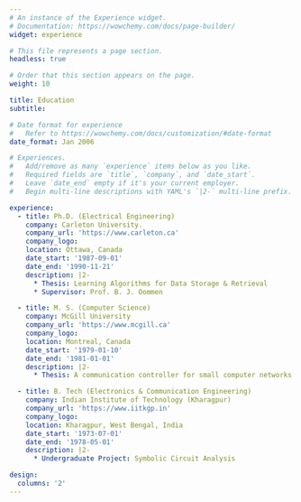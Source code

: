 ```yaml
---
# An instance of the Experience widget.
# Documentation: https://wowchemy.com/docs/page-builder/
widget: experience

# This file represents a page section.
headless: true

# Order that this section appears on the page.
weight: 10

title: Education
subtitle:

# Date format for experience
#   Refer to https://wowchemy.com/docs/customization/#date-format
date_format: Jan 2006

# Experiences.
#   Add/remove as many `experience` items below as you like.
#   Required fields are `title`, `company`, and `date_start`.
#   Leave `date_end` empty if it's your current employer.
#   Begin multi-line descriptions with YAML's `|2-` multi-line prefix.

experience:
  - title: Ph.D. (Electrical Engineering)
    company: Carleton University.
    company_url: 'https://www.carleton.ca'
    company_logo: 
    location: Ottawa, Canada
    date_start: '1987-09-01'
    date_end: '1990-11-21'
    description: |2-
      * Thesis: Learning Algorithms for Data Storage & Retrieval
      * Supervisor: Prof. B. J. Oommen

  - title: M. S. (Computer Science)
    company: McGill University
    company_url: 'https://www.mcgill.ca'
    company_logo: 
    location: Montreal, Canada
    date_start: '1979-01-10'
    date_end: '1981-01-01'
    description: |2-
      * Thesis: A communication controller for small computer networks

  - title: B. Tech (Electronics & Communication Engineering)
    company: Indian Institute of Technology (Kharagpur)
    company_url: 'https://www.iitkgp.in'
    company_logo: 
    location: Kharagpur, West Bengal, India
    date_start: '1973-07-01'
    date_end: '1978-05-01'
    description: |2-
      * Undergraduate Project: Symbolic Circuit Analysis

design:
  columns: '2'
---
```

